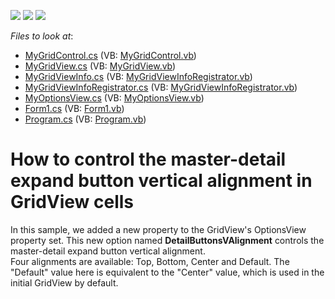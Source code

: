 <!-- default badges list -->
![](https://img.shields.io/endpoint?url=https://codecentral.devexpress.com/api/v1/VersionRange/128626373/16.1.4%2B)
[![](https://img.shields.io/badge/Open_in_DevExpress_Support_Center-FF7200?style=flat-square&logo=DevExpress&logoColor=white)](https://supportcenter.devexpress.com/ticket/details/E3146)
[![](https://img.shields.io/badge/📖_How_to_use_DevExpress_Examples-e9f6fc?style=flat-square)](https://docs.devexpress.com/GeneralInformation/403183)
<!-- default badges end -->
<!-- default file list -->
*Files to look at*:

* [MyGridControl.cs](./CS/CustomGridWinApp1/CustomGridControl/MyGridControl.cs) (VB: [MyGridControl.vb](./VB/CustomGridWinApp1/CustomGridControl/MyGridControl.vb))
* [MyGridView.cs](./CS/CustomGridWinApp1/CustomGridControl/MyGridView.cs) (VB: [MyGridView.vb](./VB/CustomGridWinApp1/CustomGridControl/MyGridView.vb))
* [MyGridViewInfo.cs](./CS/CustomGridWinApp1/CustomGridControl/MyGridViewInfo.cs) (VB: [MyGridViewInfoRegistrator.vb](./VB/CustomGridWinApp1/CustomGridControl/MyGridViewInfoRegistrator.vb))
* [MyGridViewInfoRegistrator.cs](./CS/CustomGridWinApp1/CustomGridControl/MyGridViewInfoRegistrator.cs) (VB: [MyGridViewInfoRegistrator.vb](./VB/CustomGridWinApp1/CustomGridControl/MyGridViewInfoRegistrator.vb))
* [MyOptionsView.cs](./CS/CustomGridWinApp1/CustomGridControl/MyOptionsView.cs) (VB: [MyOptionsView.vb](./VB/CustomGridWinApp1/CustomGridControl/MyOptionsView.vb))
* [Form1.cs](./CS/CustomGridWinApp1/Form1.cs) (VB: [Form1.vb](./VB/CustomGridWinApp1/Form1.vb))
* [Program.cs](./CS/CustomGridWinApp1/Program.cs) (VB: [Program.vb](./VB/CustomGridWinApp1/Program.vb))
<!-- default file list end -->
# How to control the master-detail expand button vertical alignment in GridView cells


<p>In this sample, we added a new property to the GridView's OptionsView property set. This new option named <strong>DetailButtonsVAlignment</strong> controls the master-detail expand button vertical alignment.<br />
Four alignments are available: Top, Bottom, Center and Default. The "Default" value here is equivalent to the "Center" value, which is used in the initial GridView by default.</p>

<br/>


